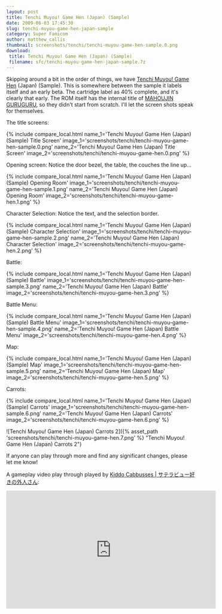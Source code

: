 ```yaml
---
layout: post
title: Tenchi Muyou! Game Hen (Japan) (Sample)
date: 2009-06-03 17:45:30
slug: tenchi-muyou-game-hen-japan-sample
category: Super Famicom
author: matthew_callis
thumbnail: screenshots/tenchi/tenchi-muyou-game-hen-sample.0.png
download:
 title: Tenchi Muyou! Game Hen (Japan) (Sample)
 filename: sfc/tenchi-muyou-game-hen-japan-sample.7z
---
```


Skipping around a bit in the order of things, we have [Tenchi Muyou! Game Hen](https://superfamicom.org/info/tenchi-muyou-game-hen/ "Tenchi Muyou! Game Hen (Japan) (Sample)") (Japan) (Sample). This is somewhere between the sample it labels itself and an early beta. The cartridge label as 40% complete, and it's clearly that early.  The ROM itself has the internal title of [MAHOUJIN GURUGURU](https://superfamicom.org/info/mahoujin-guru-guru/ "Mahoujin Guru Guru"), so they didn't start from scratch. I'll let the screen shots speak for themselves.

The title screens:

{% include compare_local.html
    name_1='Tenchi Muyou! Game Hen (Japan) (Sample) Title Screen'
    image_1='screenshots/tenchi/tenchi-muyou-game-hen-sample.0.png'
    name_2='Tenchi Muyou! Game Hen (Japan) Title Screen'
    image_2='screenshots/tenchi/tenchi-muyou-game-hen.0.png'
%}

Opening screen: Notice the door bezel, the table, the couches the line up...

{% include compare_local.html
    name_1='Tenchi Muyou! Game Hen (Japan) (Sample) Opening Room'
    image_1='screenshots/tenchi/tenchi-muyou-game-hen-sample.1.png'
    name_2='Tenchi Muyou! Game Hen (Japan) Opening Room'
    image_2='screenshots/tenchi/tenchi-muyou-game-hen.1.png'
%}

Character Selection: Notice the text, and the selection border.

{% include compare_local.html
    name_1='Tenchi Muyou! Game Hen (Japan) (Sample) Character Selection'
    image_1='screenshots/tenchi/tenchi-muyou-game-hen-sample.2.png'
    name_2='Tenchi Muyou! Game Hen (Japan) Character Selection'
    image_2='screenshots/tenchi/tenchi-muyou-game-hen.2.png'
%}

Battle:

{% include compare_local.html
    name_1='Tenchi Muyou! Game Hen (Japan) (Sample) Battle'
    image_1='screenshots/tenchi/tenchi-muyou-game-hen-sample.3.png'
    name_2='Tenchi Muyou! Game Hen (Japan) Battle'
    image_2='screenshots/tenchi/tenchi-muyou-game-hen.3.png'
%}

Battle Menu:

{% include compare_local.html
    name_1='Tenchi Muyou! Game Hen (Japan) (Sample) Battle Menu'
    image_1='screenshots/tenchi/tenchi-muyou-game-hen-sample.4.png'
    name_2='Tenchi Muyou! Game Hen (Japan) Battle Menu'
    image_2='screenshots/tenchi/tenchi-muyou-game-hen.4.png'
%}

Map:

{% include compare_local.html
    name_1='Tenchi Muyou! Game Hen (Japan) (Sample) Map'
    image_1='screenshots/tenchi/tenchi-muyou-game-hen-sample.5.png'
    name_2='Tenchi Muyou! Game Hen (Japan) Map'
    image_2='screenshots/tenchi/tenchi-muyou-game-hen.5.png'
%}

Carrots:

{% include compare_local.html
    name_1='Tenchi Muyou! Game Hen (Japan) (Sample) Carrots'
    image_1='screenshots/tenchi/tenchi-muyou-game-hen-sample.6.png'
    name_2='Tenchi Muyou! Game Hen (Japan) Carrots'
    image_2='screenshots/tenchi/tenchi-muyou-game-hen.6.png'
%}

![Tenchi Muyou! Game Hen (Japan) Carrots 2]({% asset_path 'screenshots/tenchi/tenchi-muyou-game-hen.7.png' %} "Tenchi Muyou! Game Hen (Japan) Carrots 2")

If anyone can play through more and find any significant changes, please let me know!

A gameplay video play through played by [Kiddo Cabbusses | サテラビュー好きの外人さん](https://www.youtube.com/channel/UCOXvfoAZZJhmDZw0boGkSYA):
<iframe width="560" height="315" src="https://www.youtube-nocookie.com/embed/6ZplJFY3fT0" frameborder="0" allowfullscreen></iframe>
